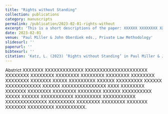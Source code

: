 ```yaml
---
title: "Rights without Standing"
collection: publications
category: manuscripts
permalink: /publication/2023-02-01-rights-without
excerpt: 'This is a short descriptions of the paper: XXXXXX XXXXXXXX XXXXXXXXXXX XXXXX XXXXXXX XXXXXXXXXXXXX XXXXXX XXXXXXXX XXXXXXXXX XXXXXXXXX XXXXXXXX XXXXXXXXX.'
date: 2023-02-01
venue: 'Paul Miller & John Oberdiek eds., Private Law Methodology'
slidesurl: ''
paperurl: ''
bibtexurl: ''
citation: 'Katz, L. (2023) ‘Rights without Standing’ in Paul Miller & John Oberdiek eds., Private Law Methodology (OUP)'
---
```

Abstrict XXXXXXX XXXXXXXXXXXXX XXXXXXXXXXXXXXXXXXXXX XXXXXXXX XXXXXXXX XXXXXXXX XXXXXXXX XXXXXXXX XXXXXXXX XXXXXXXX XXXXXXX XXXXX XXXXXXXXX XXXXXX XXXXXXXXX XXXXXX XXXXXXXXXXXX XXXXXX XXXXXXXXXXXXXXX XXXX XXXXXXXX XXXXXXX XXXXXXXX XXXXXXXX XXXXXXXX XXXXXX XXXXXXXXXX XXXXX XXXXXX XXXXXXXXXXX XXXXXXXXX XXXXXXXXXXX XXXXXXXXXXXXXX XXXXXXXXX XXXXXXXX XXXXXXXX XXXXXXX XXXXXXX XXXXXXXXX XXXXXXXXXX.
